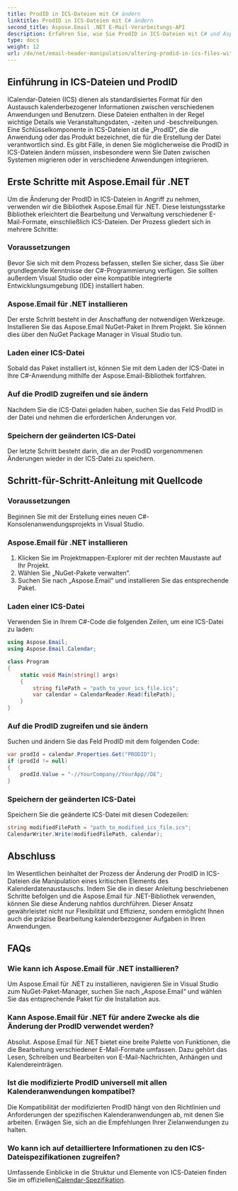 ```yaml
---
title: ProdID in ICS-Dateien mit C# ändern
linktitle: ProdID in ICS-Dateien mit C# ändern
second_title: Aspose.Email .NET E-Mail-Verarbeitungs-API
description: Erfahren Sie, wie Sie ProdID in ICS-Dateien mit C# und Aspose.Email für .NET ändern. Schritt-für-Schritt-Anleitung und Code. Stellen Sie Datenintegrität und -kompatibilität sicher.
type: docs
weight: 12
url: /de/net/email-header-manipulation/altering-prodid-in-ics-files-with-csharp/
---
```


## Einführung in ICS-Dateien und ProdID

ICalendar-Dateien (ICS) dienen als standardisiertes Format für den Austausch kalenderbezogener Informationen zwischen verschiedenen Anwendungen und Benutzern. Diese Dateien enthalten in der Regel wichtige Details wie Veranstaltungsdaten, -zeiten und -beschreibungen. Eine Schlüsselkomponente in ICS-Dateien ist die „ProdID“, die die Anwendung oder das Produkt bezeichnet, die für die Erstellung der Datei verantwortlich sind. Es gibt Fälle, in denen Sie möglicherweise die ProdID in ICS-Dateien ändern müssen, insbesondere wenn Sie Daten zwischen Systemen migrieren oder in verschiedene Anwendungen integrieren.

## Erste Schritte mit Aspose.Email für .NET

Um die Änderung der ProdID in ICS-Dateien in Angriff zu nehmen, verwenden wir die Bibliothek Aspose.Email für .NET. Diese leistungsstarke Bibliothek erleichtert die Bearbeitung und Verwaltung verschiedener E-Mail-Formate, einschließlich ICS-Dateien. Der Prozess gliedert sich in mehrere Schritte:

### Voraussetzungen 
 Bevor Sie sich mit dem Prozess befassen, stellen Sie sicher, dass Sie über grundlegende Kenntnisse der C#-Programmierung verfügen. Sie sollten außerdem Visual Studio oder eine kompatible integrierte Entwicklungsumgebung (IDE) installiert haben.

### Aspose.Email für .NET installieren 
 Der erste Schritt besteht in der Anschaffung der notwendigen Werkzeuge. Installieren Sie das Aspose.Email NuGet-Paket in Ihrem Projekt. Sie können dies über den NuGet Package Manager in Visual Studio tun.

### Laden einer ICS-Datei 
 Sobald das Paket installiert ist, können Sie mit dem Laden der ICS-Datei in Ihre C#-Anwendung mithilfe der Aspose.Email-Bibliothek fortfahren.

### Auf die ProdID zugreifen und sie ändern 
 Nachdem Sie die ICS-Datei geladen haben, suchen Sie das Feld ProdID in der Datei und nehmen die erforderlichen Änderungen vor.

### Speichern der geänderten ICS-Datei 
 Der letzte Schritt besteht darin, die an der ProdID vorgenommenen Änderungen wieder in der ICS-Datei zu speichern.

## Schritt-für-Schritt-Anleitung mit Quellcode

### Voraussetzungen

Beginnen Sie mit der Erstellung eines neuen C#-Konsolenanwendungsprojekts in Visual Studio.

### Aspose.Email für .NET installieren

1. Klicken Sie im Projektmappen-Explorer mit der rechten Maustaste auf Ihr Projekt.
2. Wählen Sie „NuGet-Pakete verwalten“.
3. Suchen Sie nach „Aspose.Email“ und installieren Sie das entsprechende Paket.

### Laden einer ICS-Datei

Verwenden Sie in Ihrem C#-Code die folgenden Zeilen, um eine ICS-Datei zu laden:

```csharp
using Aspose.Email;
using Aspose.Email.Calendar;

class Program
{
    static void Main(string[] args)
    {
        string filePath = "path_to_your_ics_file.ics";
        var calendar = CalendarReader.Read(filePath);
    }
}
```

### Auf die ProdID zugreifen und sie ändern

Suchen und ändern Sie das Feld ProdID mit dem folgenden Code:

```csharp
var prodId = calendar.Properties.Get("PRODID");
if (prodId != null)
{
    prodId.Value = "-//YourCompany//YourApp//DE";
}
```

### Speichern der geänderten ICS-Datei

Speichern Sie die geänderte ICS-Datei mit diesen Codezeilen:

```csharp
string modifiedFilePath = "path_to_modified_ics_file.ics";
CalendarWriter.Write(modifiedFilePath, calendar);
```

## Abschluss

Im Wesentlichen beinhaltet der Prozess der Änderung der ProdID in ICS-Dateien die Manipulation eines kritischen Elements des Kalenderdatenaustauschs. Indem Sie die in dieser Anleitung beschriebenen Schritte befolgen und die Aspose.Email für .NET-Bibliothek verwenden, können Sie diese Änderung nahtlos durchführen. Dieser Ansatz gewährleistet nicht nur Flexibilität und Effizienz, sondern ermöglicht Ihnen auch die präzise Bearbeitung kalenderbezogener Aufgaben in Ihren Anwendungen.

## FAQs

### Wie kann ich Aspose.Email für .NET installieren?

Um Aspose.Email für .NET zu installieren, navigieren Sie in Visual Studio zum NuGet-Paket-Manager, suchen Sie nach „Aspose.Email“ und wählen Sie das entsprechende Paket für die Installation aus.

### Kann Aspose.Email für .NET für andere Zwecke als die Änderung der ProdID verwendet werden?

Absolut. Aspose.Email für .NET bietet eine breite Palette von Funktionen, die die Bearbeitung verschiedener E-Mail-Formate umfassen. Dazu gehört das Lesen, Schreiben und Bearbeiten von E-Mail-Nachrichten, Anhängen und Kalendereinträgen.

### Ist die modifizierte ProdID universell mit allen Kalenderanwendungen kompatibel?

Die Kompatibilität der modifizierten ProdID hängt von den Richtlinien und Anforderungen der spezifischen Kalenderanwendungen ab, mit denen Sie arbeiten. Erwägen Sie, sich an die Empfehlungen Ihrer Zielanwendungen zu halten.

### Wo kann ich auf detailliertere Informationen zu den ICS-Dateispezifikationen zugreifen?

 Umfassende Einblicke in die Struktur und Elemente von ICS-Dateien finden Sie im offiziellen[iCalendar-Spezifikation](https://tools.ietf.org/html/rfc5545).
